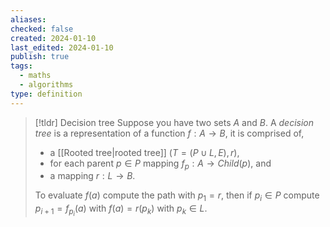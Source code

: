 ```yaml
---
aliases: 
checked: false
created: 2024-01-10
last_edited: 2024-01-10
publish: true
tags:
  - maths
  - algorithms
type: definition
---
```

>[!tldr] Decision tree
>Suppose you have two sets $A$ and $B$. A *decision tree* is a representation of a function $f: A \rightarrow B$, it is comprised of,
>- a [[Rooted tree|rooted tree]] $(T = (P \cup L,E), r)$,
>- for each parent $p \in P$ mapping $f_p : A \rightarrow Child(p)$, and
>- a mapping $r: L \rightarrow B$.
>
>To evaluate $f(a)$ compute the path with $p_1 = r$, then if $p_i \in P$ compute $p_{i+1} = f_{p_i}(a)$ with $f(a) = r(p_k)$ with $p_k \in L$.

